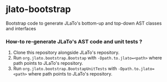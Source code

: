 # jlato-bootstrap
Bootstrap code to generate JLaTo's bottom-up and top-down AST classes and interfaces

### How-to re-generate JLaTo's AST code and unit tests ?

1. Clone this repository alongside JLaTo's repository.
2. Run `org.jlato.bootstrap.Bootstap` with `-Dpath.to.jlato=<path>` where path points to JLaTo's repository.
3. Run `org.jlato.bootstrap.BootstapUnitTests` with `-Dpath.to.jlato=<path>` where path points to JLaTo's repository.
